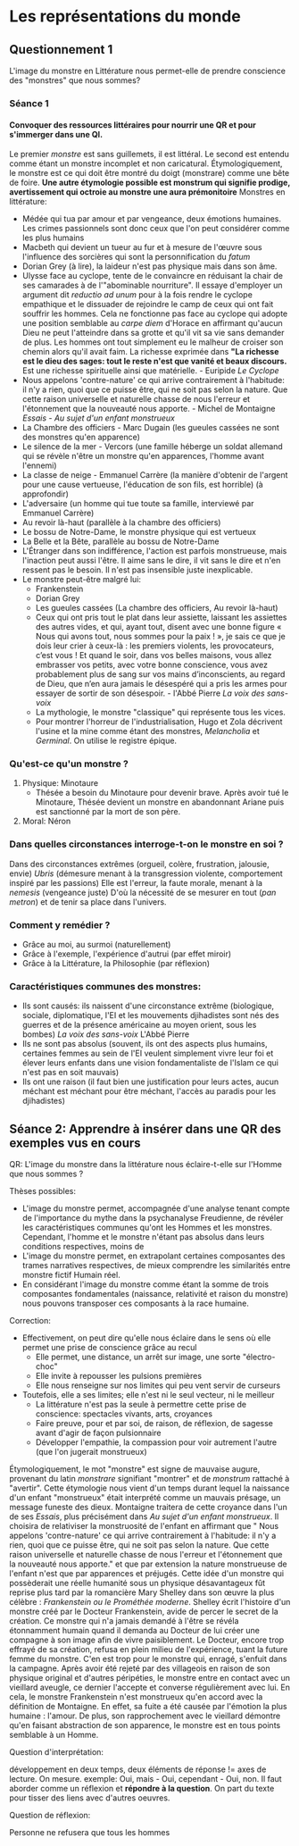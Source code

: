 

# Les représentations du monde

## Questionnement 1
L'image du monstre en Littérature nous permet-elle de prendre conscience des "monstres" que nous sommes? 

### Séance 1
#### Convoquer des ressources littéraires pour nourrir une QR et pour s'immerger dans une QI. 
Le premier *monstre* est sans guillemets, il est littéral. Le second est entendu comme étant un monstre incomplet et non caricatural. Étymologiquement, le monstre est ce qui doit être montré du doigt (monstrare) comme une bête de foire. **Une autre étymologie possible est monstrum qui signifie prodige, avertissement qui octroie au monstre une aura prémonitoire**
Monstres en littérature: 
 - Médée qui tua par amour et par vengeance, deux émotions humaines. Les crimes passionnels sont donc ceux que l'on peut considérer comme les plus humains
 - Macbeth qui devient un tueur au fur et à mesure de l'œuvre sous l'influence des sorcières qui sont la personnification du *fatum* 
 - Dorian Grey (à lire), la laideur n'est pas physique mais dans son âme. 
 - Ulysse face au cyclope, tente de le convaincre en réduisant la chair de ses camarades à de l'"abominable nourriture". Il essaye d'employer un argument dit *reductio ad unum* pour à la fois rendre le cyclope empathique et le dissuader de rejoindre le camp de ceux qui ont fait souffrir les hommes. Cela ne fonctionne pas face au cyclope qui adopte une position semblable au *carpe diem* d'Horace en affirmant qu'aucun Dieu ne peut l'atteindre dans sa grotte et qu'il vit sa vie sans demander de plus. Les hommes ont tout simplement eu le malheur de croiser son chemin alors qu'il avait faim. La richesse exprimée dans **"La richesse est le dieu des sages: tout le reste n'est que vanité et beaux discours.** Est une richesse spirituelle ainsi que matérielle. - Euripide *Le Cyclope*
 - Nous appelons 'contre-nature' ce qui arrive contrairement à l'habitude: il n'y a rien, quoi que ce puisse être, qui ne soit pas selon la nature. Que cette raison universelle et naturelle chasse de nous l'erreur et l'étonnement que la nouveauté nous apporte. - Michel de Montaigne *Essais - Au sujet d'un enfant monstrueux*
 - La Chambre des officiers - Marc Dugain (les gueules cassées ne sont des monstres qu'en apparence)
 - Le silence de la mer - Vercors (une famille héberge un soldat allemand qui se révèle n'être un monstre qu'en apparences, l'homme avant l'ennemi)
 - La classe de neige - Emmanuel Carrère (la manière d'obtenir de l'argent pour une cause vertueuse, l'éducation de son fils, est horrible) (à approfondir)
 - L'adversaire (un homme qui tue toute sa famille, interviewé par Emmanuel Carrère)
 - Au revoir là-haut (parallèle à la chambre des officiers)
 - Le bossu de Notre-Dame, le monstre physique qui est vertueux 
 - La Belle et la Bête, parallèle au bossu de Notre-Dame
 - L'Étranger dans son indifférence, l'action est parfois monstrueuse, mais l'inaction peut aussi l'être. Il aime sans le dire, il vit sans le dire et n'en ressent pas le besoin. Il n'est pas insensible juste inexplicable. 
 - Le monstre peut-être malgré lui:
	 - Frankenstein
	 - Dorian Grey
	 - Les gueules cassées (La chambre des officiers, Au revoir là-haut)
	 - Ceux qui ont pris tout le plat dans leur assiette, laissant les assiettes des autres vides, et qui, ayant tout, disent avec une bonne figure « Nous qui avons tout, nous sommes pour la paix ! », je sais ce que je dois leur crier à ceux-là : les premiers violents, les provocateurs, c’est vous ! Et quand le soir, dans vos belles maisons, vous allez embrasser vos petits, avec votre bonne conscience, vous avez probablement plus de sang sur vos mains d’inconscients, au regard de Dieu, que n’en aura jamais le désespéré qui a pris les armes pour essayer de sortir de son désespoir. - l'Abbé Pierre *La voix des sans-voix*
	 - La mythologie, le monstre "classique" qui représente tous les vices. 
	 - Pour montrer l'horreur de l'industrialisation, Hugo et Zola décrivent l'usine et la mine comme étant des monstres, *Melancholia* et *Germinal*. On utilise le registre épique.

### Qu'est-ce qu'un monstre ?
1. Physique: Minotaure
	- Thésée a besoin du Minotaure pour devenir brave. Après avoir tué le Minotaure, Thésée devient un monstre en abandonnant Ariane puis est sanctionné par la mort de son père. 
2. Moral: Néron

### Dans quelles circonstances interroge-t-on le monstre en soi ?
Dans des circonstances extrêmes (orgueil, colère, frustration, jalousie, envie)
*Ubris* (démesure menant à la transgression violente, comportement inspiré par les passions)
Elle est l'erreur, la faute morale, menant à la *nemesis* (vengeance juste)
D'où la nécessité de se mesurer en tout (*pan metron*) et de tenir sa place dans l'univers. 

### Comment y remédier ?
* Grâce au moi, au surmoi (naturellement)
* Grâce à l'exemple, l'expérience d'autrui (par effet miroir)
* Grâce à la Littérature, la Philosophie (par réflexion)

### Caractéristiques communes des monstres:
* Ils sont causés: ils naissent d'une circonstance extrême (biologique, sociale, diplomatique, l'EI et les mouvements djihadistes sont nés des guerres et de la présence américaine au moyen orient, sous les bombes) *La voix des sans-voix* L'Abbé Pierre
* Ils ne sont pas absolus (souvent, ils ont des aspects plus humains, certaines femmes au sein de l'EI veulent simplement vivre leur foi et élever leurs enfants dans une vision fondamentaliste de l'Islam ce qui n'est pas en soit mauvais)
* Ils ont une raison (il faut bien une justification pour leurs actes, aucun méchant est méchant pour être méchant, l'accès au paradis pour les djihadistes) 

## Séance 2: Apprendre à insérer dans une QR des exemples vus en cours

QR: L'image du monstre dans la littérature nous éclaire-t-elle sur l'Homme que nous sommes ?

Thèses possibles: 
* L'image du monstre permet, accompagnée d'une analyse tenant compte de l'importance du mythe dans la psychanalyse Freudienne, de révéler les caractéristiques communes qu'ont les Hommes et les monstres. Cependant, l'homme et le monstre n'étant pas absolus dans leurs conditions respectives, moins de 
* L'image du monstre permet, en extrapolant certaines composantes des trames narratives respectives, de mieux comprendre les similarités entre monstre fictif Humain réel. 
* En considérant l'image du monstre comme étant la somme de trois composantes fondamentales (naissance, relativité et raison du monstre) nous pouvons transposer ces composants à la race humaine. 

Correction:
* Effectivement, on peut dire qu'elle nous éclaire dans le sens où elle permet une prise de conscience grâce au recul
	* Elle permet, une distance, un arrêt sur image, une sorte "électro-choc"
	* Elle invite à repousser les pulsions premières
	* Elle nous renseigne sur nos limites qui peu vent servir de curseurs
* Toutefois, elle a ses limites; elle n'est ni le seul vecteur, ni le meilleur
	* La littérature n'est pas la seule à permettre cette prise de conscience: spectacles vivants, arts, croyances
	* Faire preuve, pour et par soi, de raison, de réflexion, de sagesse avant d'agir de façon pulsionnaire
	* Développer l'empathie, la compassion pour voir autrement l'autre (que l'on jugerait monstrueux)

Étymologiquement, le mot "monstre" est signe de mauvaise augure, provenant du latin *monstrare* signifiant "montrer" et de *monstrum* rattaché à "avertir". Cette étymologie nous vient d'un temps durant lequel la naissance d'un enfant "monstrueux" était interprété comme un mauvais présage, un message funeste des dieux. Montaigne traitera de cette croyance dans l'un de ses *Essais*, plus précisément dans *Au sujet d'un enfant monstrueux*. Il choisira de relativiser la monstruosité de l'enfant en affirmant que " Nous appelons 'contre-nature' ce qui arrive contrairement à l'habitude: il n'y a rien, quoi que ce puisse être, qui ne soit pas selon la nature. Que cette raison universelle et naturelle chasse de nous l'erreur et l'étonnement que la nouveauté nous apporte." et que par extension la nature monstrueuse de l'enfant n'est que par apparences et préjugés. Cette idée d'un monstre qui possèderait une réelle humanité sous un physique désavantageux fût reprise plus tard par la romancière Mary Shelley dans son œuvre la plus célèbre : *Frankenstein ou le Prométhée moderne*. Shelley écrit l'histoire d'un monstre créé par le Docteur Frankenstein, avide de percer le secret de la création. Ce monstre qui n'a jamais demandé à l'être se révéla étonnamment humain quand il demanda au Docteur de lui créer une compagne à son image afin de vivre paisiblement. Le Docteur, encore trop effrayé de sa création, refusa en plein milieu de l'expérience, tuant la future femme du monstre. C'en est trop pour le monstre qui, enragé, s'enfuit dans la campagne. Après avoir été rejeté par des villageois en raison de son physique original et d'autres péripéties, le monstre entre en contact avec un vieillard aveugle, ce dernier l'accepte et converse régulièrement avec lui. En cela, le monstre Frankenstein n'est monstrueux qu'en accord avec la définition de Montaigne. En effet, sa fuite a été causée par l'émotion la plus humaine : l'amour. De plus, son rapprochement avec le vieillard démontre qu'en faisant abstraction de son apparence, le monstre est en tous points semblable à un Homme. 

Question d'interprétation:

développement en deux temps, deux éléments de réponse != axes de lecture. On mesure. exemple: Oui, mais - Oui, cependant - Oui, non. Il faut aborder comme un réflexion et **répondre à la question**. On part du texte pour tisser des liens avec d'autres oeuvres. 

Question de réflexion: 

Personne ne refusera que tous les hommes 
<!--stackedit_data:
eyJoaXN0b3J5IjpbMTc4Mjk2NzE0MCw3NDQzODMzNzEsMTY4Mj
E2MTA3MiwzMDgxMDkyNDksNDE1NjY1MDY0LDE0NzkwMjgwNzcs
MTEzMzkwNzE3OSw2OTg0MjgyMzEsMTkwMzU2MDMxMSwtMTY5Nz
UwMzQ5MCwtNDI4NTE4NzEwLDE3MjE0MDA1MzAsLTE5Njg0NjA4
NTksMTA5NTI5MTM1MiwtMTY2NDMyMzUwMiwxMDQzNjQ1NzU4LC
05ODg5NDg1ODUsLTkyNzI3MjYzNF19
-->